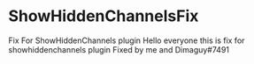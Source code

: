 # ShowHiddenChannelsFix
Fix For ShowHiddenChannels plugin
Hello everyone this is fix for showhiddenchannels plugin
Fixed by me and Dimaguy#7491
